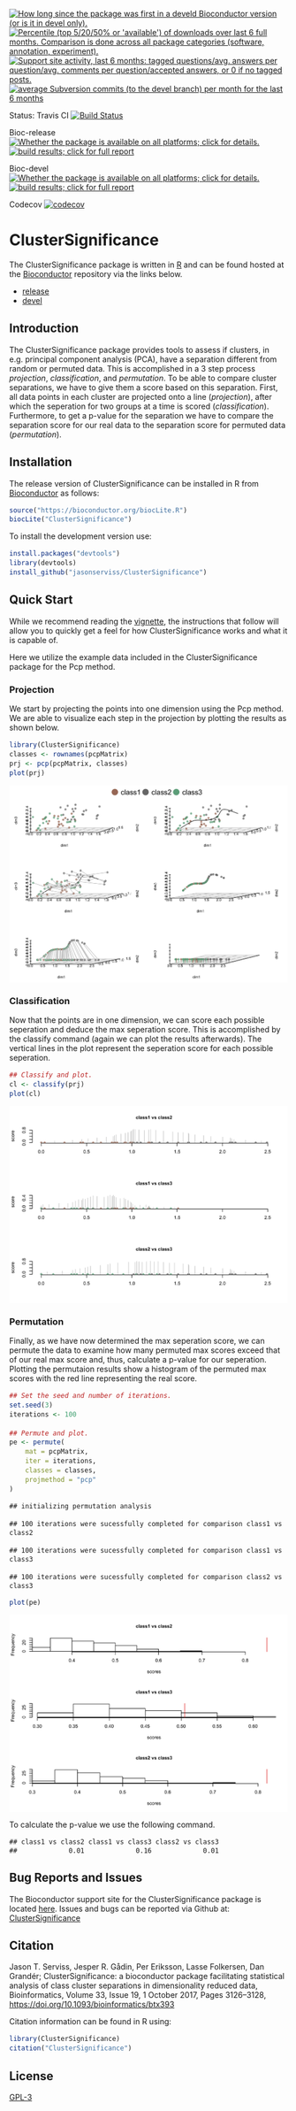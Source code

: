 
<!-- README.md is generated from README.Rmd. Please edit that file -->

<a href="http://www.bioconductor.org/packages/devel/bioc/html/ClusterSignificance.html#since"><img border="0" src="http://www.bioconductor.org/shields/years-in-bioc/ClusterSignificance.svg" title="How long since the package was first in a develd Bioconductor version (or is it in devel only)."></a>
<a href="http://bioconductor.org/packages/stats/bioc/ClusterSignificance.html"><img border="0" src="http://www.bioconductor.org/shields/downloads/ClusterSignificance.svg" title="Percentile (top 5/20/50% or 'available') of downloads over last 6 full months. Comparison is done across all package categories (software, annotation, experiment)."></a>
<a href="https://support.bioconductor.org/t/ClusterSignificance/"><img border="0" src="http://www.bioconductor.org/shields/posts/ClusterSignificance.svg" title="Support site activity, last 6 months: tagged questions/avg. answers per question/avg. comments per question/accepted answers, or 0 if no tagged posts."></a>
<a href="http://www.bioconductor.org/packages/devel/bioc/html/ClusterSignificance.html#svn_source"><img border="0" src="http://www.bioconductor.org/shields/commits/bioc/ClusterSignificance.svg" title="average Subversion commits (to the devel branch) per month for the last 6 months"></a>

Status: Travis CI [![Build
Status](https://travis-ci.org/jasonserviss/ClusterSignificance.svg?branch=master)](https://travis-ci.org/jasonserviss/ClusterSignificance)

Bioc-release
<a href="http://www.bioconductor.org/packages/release/bioc/html/ClusterSignificance.html#archives"><img border="0" src="http://www.bioconductor.org/shields/availability/release/ClusterSignificance.svg" title="Whether the package is available on all platforms; click for details."></a>
<a href="http://bioconductor.org/checkResults/release/bioc-LATEST/ClusterSignificance/"><img border="0" src="http://www.bioconductor.org/shields/build/release/bioc/ClusterSignificance.svg" title="build results; click for full report"></a>

Bioc-devel
<a href="http://www.bioconductor.org/packages/devel/bioc/html/ClusterSignificance.html#archives"><img border="0" src="http://www.bioconductor.org/shields/availability/devel/ClusterSignificance.svg" title="Whether the package is available on all platforms; click for details."></a>
<a href="http://bioconductor.org/checkResults/devel/bioc-LATEST/ClusterSignificance/"><img border="0" src="http://www.bioconductor.org/shields/build/devel/bioc/ClusterSignificance.svg" title="build results; click for full report"></a>

Codecov
[![codecov](https://codecov.io/gh/jasonserviss/ClusterSignificance/branch/master/graph/badge.svg)](https://codecov.io/gh/jasonserviss/ClusterSignificance)

# ClusterSignificance

The ClusterSignificance package is written in
[R](https://cran.r-project.org) and can be found hosted at the
[Bioconductor](https://www.bioconductor.org) repository via the links
below.

  - [release](https://master.bioconductor.org/packages/release/bioc/html/ClusterSignificance.html)
  - [devel](https://bioconductor.org/packages/devel/bioc/html/ClusterSignificance.html)

## Introduction

The ClusterSignificance package provides tools to assess if clusters, in
e.g. principal component analysis (PCA), have a separation different
from random or permuted data. This is accomplished in a 3 step process
*projection*, *classification*, and *permutation*. To be able to compare
cluster separations, we have to give them a score based on this
separation. First, all data points in each cluster are projected onto a
line (*projection*), after which the seperation for two groups at a time
is scored (*classification*). Furthermore, to get a p-value for the
separation we have to compare the separation score for our real data to
the separation score for permuted data (*permutation*).

## Installation

The release version of ClusterSignificance can be installed in R from
[Bioconductor](https://www.bioconductor.org) as follows:

``` r
source("https://bioconductor.org/biocLite.R")
biocLite("ClusterSignificance")
```

To install the development version use:

``` r
install.packages("devtools")
library(devtools)
install_github("jasonserviss/ClusterSignificance")
```

## Quick Start

While we recommend reading the
[vignette](https://bioconductor.org/packages/release/bioc/vignettes/ClusterSignificance/inst/doc/ClusterSignificance-vignette.html),
the instructions that follow will allow you to quickly get a feel for
how ClusterSignificance works and what it is capable of.

Here we utilize the example data included in the ClusterSignificance
package for the Pcp method.

### Projection

We start by projecting the points into one dimension using the Pcp
method. We are able to visualize each step in the projection by plotting
the results as shown below.

``` r
library(ClusterSignificance)
classes <- rownames(pcpMatrix)
prj <- pcp(pcpMatrix, classes)
plot(prj)
```

<img src="man/figures/pcpPrj.png" align="center" />

### Classification

Now that the points are in one dimension, we can score each possible
seperation and deduce the max seperation score. This is accomplished by
the classify command (again we can plot the results afterwards). The
vertical lines in the plot represent the seperation score for each
possible seperation.

``` r
## Classify and plot.
cl <- classify(prj)
plot(cl)
```

<img src="man/figures/pcpCl.png" align="center" />

### Permutation

Finally, as we have now determined the max seperation score, we can
permute the data to examine how many permuted max scores exceed that of
our real max score and, thus, calculate a p-value for our seperation.
Plotting the permutaion results show a histogram of the permuted max
scores with the red line representing the real score.

``` r
## Set the seed and number of iterations.
set.seed(3)
iterations <- 100 

## Permute and plot.
pe <- permute(
    mat = pcpMatrix,
    iter = iterations,
    classes = classes,
    projmethod = "pcp"
)
```

    ## initializing permutation analysis

    ## 100 iterations were sucessfully completed for comparison class1 vs class2

    ## 100 iterations were sucessfully completed for comparison class1 vs class3

    ## 100 iterations were sucessfully completed for comparison class2 vs class3

``` r
plot(pe)
```

<img src="man/figures/pcpPerm.png" align="center" />

To calculate the p-value we use the following command.

    ## class1 vs class2 class1 vs class3 class2 vs class3 
    ##             0.01             0.16             0.01

## Bug Reports and Issues

The Bioconductor support site for the ClusterSignificance package is
located [here](https://support.bioconductor.org/t/ClusterSignificance/).
Issues and bugs can be reported via Github at:
[ClusterSignificance](https://github.com/jasonserviss/ClusterSignificance)

## Citation

Jason T. Serviss, Jesper R. Gådin, Per Eriksson, Lasse Folkersen, Dan
Grandér; ClusterSignificance: a bioconductor package facilitating
statistical analysis of class cluster separations in dimensionality
reduced data, Bioinformatics, Volume 33, Issue 19, 1 October 2017, Pages
3126–3128, <https://doi.org/10.1093/bioinformatics/btx393>

Citation information can be found in R using:

``` r
library(ClusterSignificance)
citation("ClusterSignificance")
```

## License

[GPL-3](https://www.r-project.org/Licenses/GPL-3)
